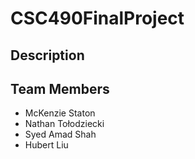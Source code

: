 # CSC490FinalProject

## Description 


## Team Members 
- McKenzie Staton 
- Nathan Tołodziecki
- Syed Amad Shah
- Hubert Liu

